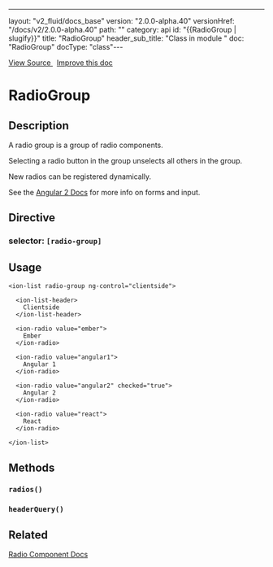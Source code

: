 ---
layout: "v2_fluid/docs_base"
version: "2.0.0-alpha.40"
versionHref: "/docs/v2/2.0.0-alpha.40"
path: ""
category: api
id: "{{RadioGroup | slugify}}"
title: "RadioGroup"
header_sub_title: "Class in module "
doc: "RadioGroup"
docType: "class"---




<div class="improve-docs">
  <a href='http://github.com/driftyco/ionic2/tree/master/ionic/components/radio/radio.ts#L4'>
    View Source
  </a>
  &nbsp;
  <a href='http://github.com/driftyco/ionic2/edit/master/ionic/components/radio/radio.ts#L4'>
    Improve this doc
  </a>

</div>




<h1 class="api-title">


RadioGroup






</h1>






<h2>Description</h2>

<p>A radio group is a group of radio components.</p>
<p>Selecting a radio button in the group unselects all others in the group.</p>
<p>New radios can be registered dynamically.</p>
<p>See the <a href="https://angular.io/docs/js/latest/api/forms/">Angular 2 Docs</a> for more info on forms and input.</p>


<h2>Directive</h2>
<h3>selector: <code>[radio-group]</code></h3>

<h2>Usage</h2>

<pre><code class="lang-html">&lt;ion-list radio-group ng-control=&quot;clientside&quot;&gt;

  &lt;ion-list-header&gt;
    Clientside
  &lt;/ion-list-header&gt;

  &lt;ion-radio value=&quot;ember&quot;&gt;
    Ember
  &lt;/ion-radio&gt;

  &lt;ion-radio value=&quot;angular1&quot;&gt;
    Angular 1
  &lt;/ion-radio&gt;

  &lt;ion-radio value=&quot;angular2&quot; checked=&quot;true&quot;&gt;
    Angular 2
  &lt;/ion-radio&gt;

  &lt;ion-radio value=&quot;react&quot;&gt;
    React
  &lt;/ion-radio&gt;

&lt;/ion-list&gt;
</code></pre>







<h2>Methods</h2>

<div id="radios"></div>

<h3>
<code>radios()</code>

</h3>












<div id="headerQuery"></div>

<h3>
<code>headerQuery()</code>

</h3>












<h2>Related</h2>

<a href='/docs/v2/components#radio'>Radio Component Docs</a><!-- end content block -->


<!-- end body block -->

